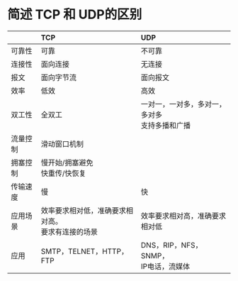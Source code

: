 # 简述 TCP 和 UDP的区别
|  | TCP | UDP|
| :--- | :---- | :---- | 
|可靠性|可靠|不可靠|
|连接性|面向连接|无连接|
|报文|面向字节流|面向报文|
|效率|低效|高效|
|双工性|全双工|一对一，一对多，多对一，多对多<br>支持多播和广播|
|流量控制|滑动窗口机制||
|拥塞控制|慢开始/拥塞避免<br>快重传/快恢复||
|传输速度|慢|快|
|应用场景|效率要求相对低，准确要求相对高。<br>要求有连接的场景|效率要求相对高，准确要求相对低|
|应用|SMTP，TELNET，HTTP，FTP|DNS，RIP，NFS，SNMP，<br>IP电话，流媒体|